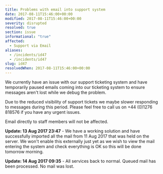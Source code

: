 ```yaml
---
title: Problems with email into support system
date: 2017-08-11T15:46:00+00:00
modified: 2017-08-11T15:46:00+00:00
severity: disrupted
resolved: true
section: issue
informational: "true"
affected:
  - Support via Email
aliases:
  - /incidents/id47
  - /incidents/id47
slug: id47
resolvedWhen: 2017-08-11T15:46:00+00:00
---
```


We currently have an issue with our support ticketing system and have temporarily paused emails coming into our ticketing system to ensure messages aren't lost while we debug the problem.

Due to the reduced visibility of support tickets we maybe slower responding to messages during this period. Please feel free to call us on +44 (0)1276 818576 if you have any urgent issues.

Email directly to staff members will not be affected.

**Update: 13 Aug 2017 23:47** -  We have a working solution and have successfully imported all the mail from 11 Aug 2017 that was held on the server.  We won't enable this externally just yet as we wish to view the mail entering the system and check everything is OK so this will be done tomorrow morning.

**Update: 14 Aug 2017 09:35** -  All services back to normal.  Queued mail has been processed.  No mail was lost.

